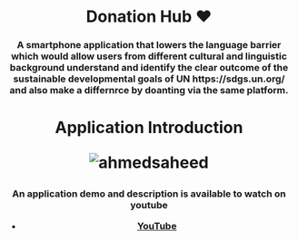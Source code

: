 <h1 align="center">Donation Hub ❤️</h1>
<h3 align= "center">A smartphone application that lowers the language barrier which would allow users from different cultural and linguistic background understand and identify the clear outcome of the sustainable developmental goals of UN https://sdgs.un.org/ and also make a differnrce by doanting via the same platform.</h3>

<h1 align="center">Application Introduction<p align="center"> <img src="https://github.com/jogboms/pnyws/workflows/Format,%20Analyze%20and%20Test/badge.svg?branch=master" alt="ahmedsaheed" /> </p></h1>

<h3 align= "center">An application demo and description is available to watch on youtube 

- [YouTube](https://youtu.be/NFlrrQAGWYg)</h3>
